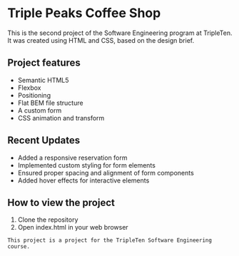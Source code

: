 # Triple Peaks Coffee Shop

This is the second project of the Software Engineering program at TripleTen. It was created using HTML and CSS, based on the design brief.

## Project features

- Semantic HTML5
- Flexbox
- Positioning
- Flat BEM file structure
- A custom form
- CSS animation and transform

## Recent Updates

- Added a responsive reservation form
- Implemented custom styling for form elements
- Ensured proper spacing and alignment of form components
- Added hover effects for interactive elements

## How to view the project

1. Clone the repository
2. Open index.html in your web browser


```
This project is a project for the TripleTen Software Engineering course.
```

